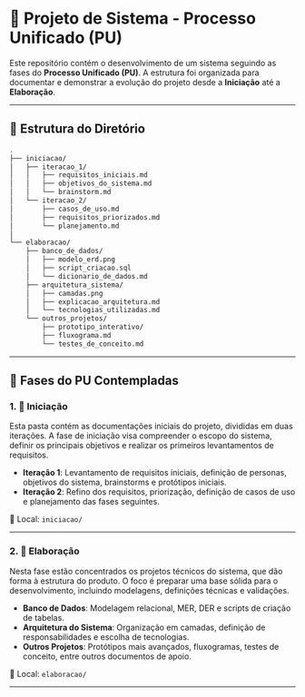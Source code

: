 # 📁 Projeto de Sistema - Processo Unificado (PU)

Este repositório contém o desenvolvimento de um sistema seguindo as fases do **Processo Unificado (PU)**. A estrutura foi organizada para documentar e demonstrar a evolução do projeto desde a **Iniciação** até a **Elaboração**.

---

## 📁 Estrutura do Diretório

```bash
.
├── iniciacao/
│   ├── iteracao_1/
│   │   ├── requisitos_iniciais.md
│   │   ├── objetivos_do_sistema.md
│   │   └── brainstorm.md
│   └── iteracao_2/
│       ├── casos_de_uso.md
│       ├── requisitos_priorizados.md
│       └── planejamento.md
│
└── elaboracao/
    ├── banco_de_dados/
    │   ├── modelo_erd.png
    │   ├── script_criacao.sql
    │   └── dicionario_de_dados.md
    ├── arquitetura_sistema/
    │   ├── camadas.png
    │   ├── explicacao_arquitetura.md
    │   └── tecnologias_utilizadas.md
    └── outros_projetos/
        ├── prototipo_interativo/
        ├── fluxograma.md
        └── testes_de_conceito.md

```
---

## 🚀 Fases do PU Contempladas

### 1. 🔹 Iniciação

Esta pasta contém as documentações iniciais do projeto, divididas em duas iterações. A fase de iniciação visa compreender o escopo do sistema, definir os principais objetivos e realizar os primeiros levantamentos de requisitos.

- **Iteração 1**: Levantamento de requisitos iniciais, definição de personas, objetivos do sistema, brainstorms e protótipos iniciais.
- **Iteração 2**: Refino dos requisitos, priorização, definição de casos de uso e planejamento das fases seguintes.

📁 Local: `iniciacao/`

---

### 2. 🔸 Elaboração

Nesta fase estão concentrados os projetos técnicos do sistema, que dão forma à estrutura do produto. O foco é preparar uma base sólida para o desenvolvimento, incluindo modelagens, definições técnicas e validações.

- **Banco de Dados**: Modelagem relacional, MER, DER e scripts de criação de tabelas.
- **Arquitetura do Sistema**: Organização em camadas, definição de responsabilidades e escolha de tecnologias.
- **Outros Projetos**: Protótipos mais avançados, fluxogramas, testes de conceito, entre outros documentos de apoio.

📁 Local: `elaboracao/`

---
